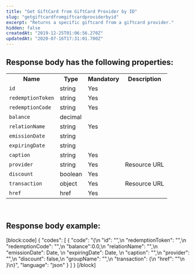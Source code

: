 ```yaml
---
title: "Get GiftCard from GiftCard Provider by ID"
slug: "getgiftcardfromgiftcardproviderbyid"
excerpt: "Returns a specific giftcard from a giftcard provider."
hidden: false
createdAt: "2019-12-25T01:06:56.270Z"
updatedAt: "2020-07-16T17:31:01.700Z"
---
```

## Response body has the following properties:
<table>
    <tr>
        <th>Name</th>
        <th>Type</th>
        <th>Mandatory</th>
        <th>Description</th>
    </tr>
    <tr>
        <td><code>id</code></td>
        <td>string</td>
        <td>Yes</td>
        <td></td>
    </tr>
 <tr>
        <td><code>redemptionToken</code></td>
        <td>string</td>
        <td>Yes</td>
        <td></td>
    </tr>
 <tr>
        <td><code>redemptionCode</code></td>
        <td>string</td>
        <td>Yes</td>
        <td></td>
    </tr>
 <tr>
        <td><code>balance</code></td>
        <td>decimal</td>
        <td></td>
        <td></td>
    </tr>
 <tr>
        <td><code>relationName</code></td>
        <td>string</td>
        <td>Yes</td>
        <td></td>
    </tr>
 <tr>
 <tr>
        <td><code>emissionDate</code></td>
        <td>string</td>
        <td></td>
        <td></td>
    </tr>
 <tr>
        <td><code>expiringDate</code></td>
        <td>string</td>
        <td></td>
        <td></td>
    </tr>
   <td><code>caption</code></td>
        <td>string</td>
        <td>Yes</td>
        <td></td>
    </tr>
 <tr>
        <td><code>provider</code></td>
        <td>string</td>
        <td>Yes</td>
        <td>Resource URL</td>
    </tr>
   <td><code>discount</code></td>
        <td>boolean</td>
        <td>Yes</td>
        <td></td>
    </tr>
 <tr>
        <td><code>transaction</code></td>
        <td>object</td>
        <td>Yes</td>
        <td>Resource URL</td>
    </tr>
 <tr>
        <td><code>href</code></td>
        <td>href</td>
        <td>Yes</td>
        <td></td>
    </tr>
 </table>

<br>

## Response body example:
[block:code]
{
  "codes": [
    {
      "code": "{\n        \"id\": \"\",\n        \"redemptionToken\": \"\",\n        \"redemptionCode\": \"\",\n        \"balance\":0.0,\n        \"relationName\": \"\",\n        \"emissionDate\": Date, \n        \"expiringDate\": Date, \n        \"caption\": \"\",\n        \"provider\": \"\",\n        \"discount\": false,\n        \"groupName\": \"\",\n        \"transaction\": {\n              \"href\": \"\"\n        }\n}",
      "language": "json"
    }
  ]
}
[/block]